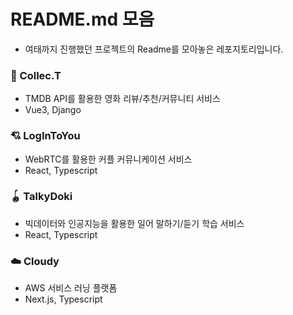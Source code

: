 # README.md 모음

- 여태까지 진행했던 프로젝트의 Readme를 모아놓은 레포지토리입니다.

### 🎫 Collec.T

- TMDB API를 활용한 영화 리뷰/추천/커뮤니티 서비스
- Vue3, Django

### 💘 LogInToYou

- WebRTC를 활용한 커플 커뮤니케이션 서비스
- React, Typescript

### 🪀 TalkyDoki

- 빅데이터와 인공지능을 활용한 일어 말하기/듣기 학습 서비스
- React, Typescript

### ☁️ Cloudy

- AWS 서비스 러닝 플랫폼
- Next.js, Typescript
